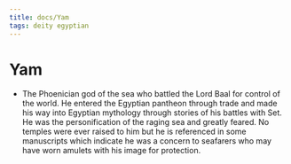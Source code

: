 ```yaml
---
title: docs/Yam
tags: deity egyptian
---
```


# Yam
- The Phoenician god of the sea who battled the Lord Baal for control of the world. He entered the Egyptian pantheon through trade and made his way into Egyptian mythology through stories of his battles with Set. He was the personification of the raging sea and greatly feared. No temples were ever raised to him but he is referenced in some manuscripts which indicate he was a concern to seafarers who may have worn amulets with his image for protection.